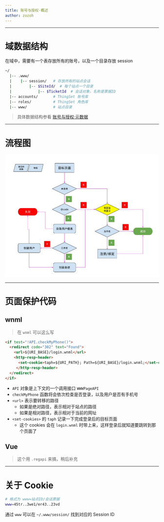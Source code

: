 ```yaml
---
title: 账号与授权·概述
author: zozoh
---
```


--------------------------------------------
# 域数据结构

在域中，需要有一个表存放所有的账号，以及一个目录存放 session

```bash
~/
  |-- .www/
  |    |-- session/   # 存放所有的站点会话
  |        |-- $SiteId/  # 每个站点一个目录
  |            |-- $TicketId  # 会话对象，名称是票据ID
  |-- accounts/       # ThingSet 账号库
  |-- roles/          # ThingSet 角色库
  |-- www/            # 站点目录
```

> 具体数据结构参看 [账号与授权·元数据](auth_meta.md)

--------------------------------------------
# 流程图

![](auth-flow.jpg)

--------------------------------------------
# 页面保护代码

## wnml

> 在 `wnml` 可以这么写

```html
<if test="!API.checkMyPhone()">
  <redirect code="302" text="Found">
    <url>${URI_BASE}/login.wnml</url>
    <http-resp-header>
      <set-cookie>taph=${URI_PATH}; Path=${URI_BASE}/login.wnml;</set-cookie>
     </http-resp-header>
  </redirect>
</if>
```

- `API` 对象是上下文的一个调用接口 `WWWPageAPI`
- `checkMyPhone` 函数将会依次检查是否登录，以及用户是否有手机号
- `<url>` 表示要转移的路径
  + 如果是绝对路径，表示相对于站点的路径
  + 如果是相对路径，表示相对于当前的网址
- `<set-cookies>` 的 `taph` 记录一下完成登录后的目标页面
  + 这个 cookies 会在 `login.wnml` 时带上来，这样登录后就知道要跳转到那个页面了

## Vue

> 这个用 `.regapi` 来搞，稍后补充

--------------------------------------------
# 关于 Cookie

```bash
# 格式为 www=站点ID/会话票据
www=45tr..3we1/er43..23vd
```

通过 `www` 可以在 `~/.www/session/` 找到对应的 Session ID
